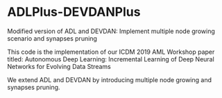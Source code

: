 # ADLPlus-DEVDANPlus
Modified version of ADL and DEVDAN: Implement multiple node growing scenario and synapses pruning

This code is the implementation of our ICDM 2019 AML Workshop paper titled: 
Autonomous Deep Learning: Incremental Learning of Deep Neural Networks for Evolving Data Streams

We extend ADL and DEVDAN by introducing multiple node growing and synapses pruning.
